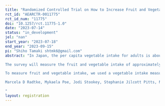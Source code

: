 ```yaml
---
title: "Randomized Controlled Trial on How to Increase Fruit and Vegetable Intake among the Japanese Population"
rct_id: "AEARCTR-0011775"
rct_id_num: "11775"
doi: "10.1257/rct.11775-1.0"
date: "2023-07-14"
status: "in_development"
jel: "nan"
start_year: "2023-07-18"
end_year: "2023-09-15"
pi: "Shiho Tamaki shtmk6@gmail.com"
abstract: "In Japan, the per capita vegetable intake for adults is about 280g, falling short of the 350g target. Continued inadequate vegetable intake increases the risk of lifestyle-related diseases such as hypertension, dyslipidemia, and arteriosclerosis. The purpose of this study is to implement a commitment intervention that will allow Japanese consumers to determine their target vegetable intake and to examine ways to increase vegetable intake. 
The survey will measure the fruit and vegetable intake of approximately 2,000 civil servants working for Japan's Ministry of Agriculture, Forestry and Fisheries, and asking approximately 1,000 randomly selected participants from the measured population to fill in a target for fruit and vegetable intake one month later. They were then asked to measure their fruit and vegetable intake one month later to confirm changes in intake. Based on the results, we propose measures to increase fruit and vegetable intake in Japan.
To measure fruit and vegetable intake, we used a vegetable intake measuring instrument (Veggie Meter®, Longevity Link Corporation) (Redtke et al.), which can measure carotenoids in the blood without contact.
Marcela D Radtke, Mykaela Poe, Jodi Stookey, Stephanie Jilcott Pitts, Nancy E Moran, Matthew J Landry, Lewis P Rubin, Virginia C Stage, Rachel E Scherr（2021）Recommendations for the Use of the Veggie Meter® for Spectroscopy-Based Skin Carotenoid Measurements in the Research Setting, Current Developments in Nutrition, Volume 5, Issue 8, August 2021, nzab104, https://doi.org/10.1093/cdn/nzab104
"
layout: registration
---
```


